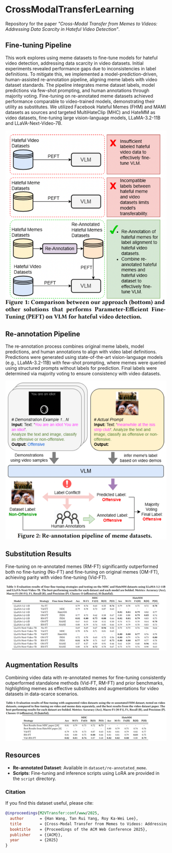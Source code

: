 # CrossModalTransferLearning

Repository for the paper *"Cross-Modal Transfer from Memes to Videos: Addressing Data Scarcity in Hateful Video Detection"*.

## Fine-tuning Pipeline

This work explores using meme datasets to fine-tune models for hateful video detection, addressing data scarcity in video datasets. Initial experiments revealed performance gaps due to inconsistencies in label definitions. To mitigate this, we implemented a model-prediction-driven, human-assisted re-annotation pipeline, aligning meme labels with video dataset standards. The pipeline integrates meme dataset labels, model predictions via few-shot prompting, and human annotations through majority voting. Fine-tuning on re-annotated meme datasets achieved performance comparable to video-trained models, demonstrating their utility as substitutes. We utilized Facebook Hateful Memes (FHM) and MAMI datasets as sources and targeted MultiHateClip (MHC) and HateMM as video datasets, fine-tuning large vision-language models, LLaMA-3.2-11B and LLaVA-Next-Video-7B.

<img src="images/finetuning_pipeline.png" alt="Fine-tuning Pipeline" width="550">

## Re-annotation Pipeline

The re-annotation process combines original meme labels, model predictions, and human annotations to align with video label definitions. Predictions were generated using state-of-the-art vision-language models (e.g., LLaMA-3.2-11B) with few-shot prompting, where memes were queried using structured prompts without labels for prediction. Final labels were determined via majority voting to ensure consistency with video datasets.

<img src="images/re_annotation_pipeline.png" alt="Re-annotation Pipeline" width="550">


## Substitution Results

Fine-tuning on re-annotated memes (RM-FT) significantly outperformed both no fine-tuning (No-FT) and fine-tuning on original memes (OM-FT), achieving parity with video fine-tuning (Vid-FT).

![Substitution Results](images/substitution_results.png)

## Augmentation Results

Combining video data with re-annotated memes for fine-tuning consistently outperformed standalone methods (Vid-FT, RM-FT) and prior benchmarks, highlighting memes as effective substitutes and augmentations for video datasets in data-scarce scenarios.

![Augmentation Results](images/augmentation_results.png)

## Resources

- **Re-annotated Dataset**: Available in `dataset/re-annotated_meme`.
- **Scripts**: Fine-tuning and inference scripts using LoRA are provided in the `script` directory.

### Citation

If you find this dataset useful, please cite:

```bibtex
@inproceedings{M2VTransfer:conf/www/2025,
  author       = {Han Wang, Tan Rui Yang, Roy Ka-Wei Lee},
  title        = {Cross-Modal Transfer from Memes to Videos: Addressing Data Scarcity in Hateful Video Detection},
  booktitle    = {Proceedings of the ACM Web Conference 2025},
  publisher    = {{ACM}},
  year         = {2025}
}
```
